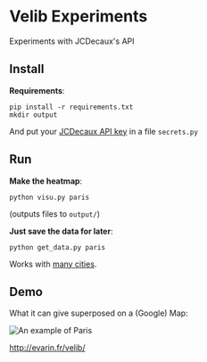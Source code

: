 # Velib Experiments
Experiments with JCDecaux's API

Install
-------

__Requirements__:

    pip install -r requirements.txt
    mkdir output

And put your [JCDecaux API key](https://developer.jcdecaux.com) in a file `secrets.py`

Run
---

__Make the heatmap__:

    python visu.py paris

(outputs files to `output/`)

__Just save the data for later__:

    python get_data.py paris


Works with [many cities](https://developer.jcdecaux.com/#/opendata/vls?page=static).

Demo
----

What it can give superposed on a (Google) Map:

![An example of Paris](http://www.evarin.fr/velib/statique.jpg)

http://evarin.fr/velib/
